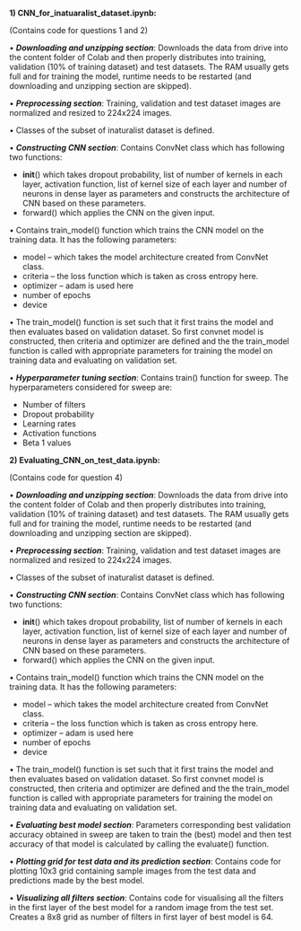 **1)	CNN_for_inatuaralist_dataset.ipynb:**

(Contains code for questions 1 and 2)

•	**_Downloading and unzipping section_**: Downloads the data from drive into the content folder of Colab and then properly distributes into training, validation (10% of training dataset) and test datasets. The RAM usually gets full and for training the model, runtime needs to be restarted (and downloading and unzipping section are skipped).  

•	**_Preprocessing section_**: Training, validation and test dataset images are normalized and resized to 224x224 images.

•	Classes of the subset of inaturalist dataset is defined.

•	**_Constructing CNN section_**: Contains ConvNet class which has following two functions:
-	__init__() which takes dropout probability, list of number of kernels in each layer, activation function, list of kernel size of each layer and number of neurons in dense layer as parameters and constructs the architecture of CNN based on these parameters.
-	forward() which applies the CNN on the given input.

• Contains train_model() function which trains the CNN model on the training data. It has the following parameters:
-	model – which takes the model architecture created from ConvNet class.
-	criteria – the loss function which is taken as cross entropy here.
-	optimizer – adam is used here
-	number of epochs
-	device

•	The train_model() function is set such that it first trains the model and then evaluates based on validation dataset. So first convnet model is constructed, then criteria and optimizer are defined and the the train_model function is called with appropriate parameters for training the model on training data and evaluating on validation set.

•	**_Hyperparameter tuning section_**: Contains train() function for sweep. The hyperparameters considered for sweep are:
-	Number of filters
-	Dropout probability
-	Learning rates
-	Activation functions
-	Beta 1 values

**2)	Evaluating_CNN_on_test_data.ipynb:**

(Contains code for question 4)

•	**_Downloading and unzipping section_**: Downloads the data from drive into the content folder of Colab and then properly distributes into training, validation (10% of training dataset) and test datasets. The RAM usually gets full and for training the model, runtime needs to be restarted (and downloading and unzipping section are skipped).  

•	**_Preprocessing section_**: Training, validation and test dataset images are normalized and resized to 224x224 images.

•	Classes of the subset of inaturalist dataset is defined.

•	**_Constructing CNN section_**: Contains ConvNet class which has following two functions:
-	__init__() which takes dropout probability, list of number of kernels in each layer, activation function, list of kernel size of each layer and number of neurons in dense layer as parameters and constructs the architecture of CNN based on these parameters.
-	forward() which applies the CNN on the given input.

• Contains train_model() function which trains the CNN model on the training data. It has the following parameters:
-	model – which takes the model architecture created from ConvNet class.
-	criteria – the loss function which is taken as cross entropy here.
-	optimizer – adam is used here
-	number of epochs
-	device

•	The train_model() function is set such that it first trains the model and then evaluates based on validation dataset. So first convnet model is constructed, then criteria and optimizer are defined and the the train_model function is called with appropriate parameters for training the model on training data and evaluating on validation set.

•	**_Evaluating best model section_**: Parameters corresponding best validation accuracy obtained in sweep are taken to train the (best) model and then test accuracy of that model is calculated by calling the evaluate() function.

•	**_Plotting grid for test data and its prediction section_**: Contains code for plotting 10x3 grid containing sample images from the test data and predictions made by the best model.

•	**_Visualizing all filters section_**: Contains code for visualising all the filters in the first layer of the best model for a random image from the test set. Creates a 8x8 grid as number of filters in first layer of best model is 64.
